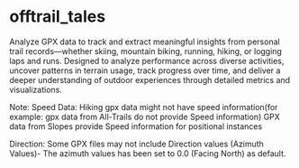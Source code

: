 # offtrail_tales

Analyze GPX data to track and extract meaningful insights from personal trail records—whether skiing, mountain biking, running, hiking, or logging laps and runs. Designed to analyze performance across diverse activities, uncover patterns in terrain usage, track progress over time, and deliver a deeper understanding of outdoor experiences through detailed metrics and visualizations.

Note: 
Speed Data: 
Hiking gpx data might not have speed information(for example: gpx data from All-Trails do not provide Speed information)
GPX data from Slopes provide Speed information for positional instances

Direction: 
Some GPX files may not include Direction values (Azimuth Values)- The azimuth values has been set to 0.0 (Facing  North) as default.

